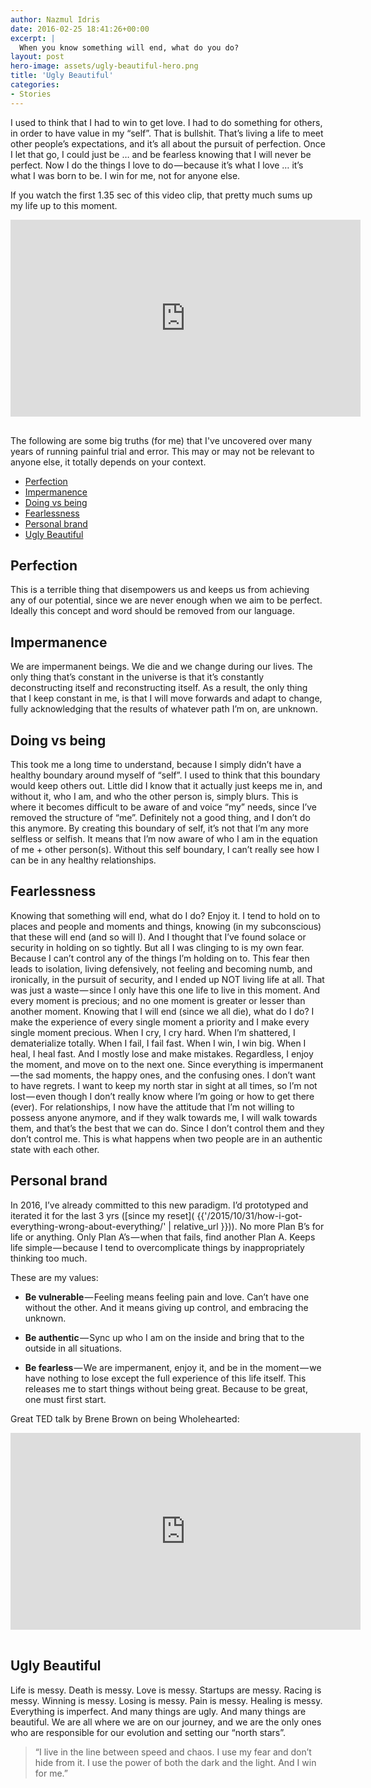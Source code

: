 ```yaml
---
author: Nazmul Idris
date: 2016-02-25 18:41:26+00:00
excerpt: |
  When you know something will end, what do you do?
layout: post
hero-image: assets/ugly-beautiful-hero.png
title: 'Ugly Beautiful'
categories:
- Stories
---
```

I used to think that I had to win to get love. I had to do something for others,
in order to have value in my “self”. That is bullshit. That’s living a life to
meet other people’s expectations, and it’s all about the pursuit of perfection.
Once I let that go, I could just be … and be fearless knowing that I will never
be perfect. Now I do the things I love to do — because it’s what I love … it’s
what I was born to be. I win for me, not for anyone else. 

If you watch the first 1.35 sec of this video clip, that pretty much sums up my
life up to this moment.

<iframe 
    style="padding-bottom:16px;"
    width="560" height="315" 
    src="https://www.youtube-nocookie.com/embed/IzkrKfk4kYE" 
    frameborder="0" allow="accelerometer; autoplay; encrypted-media; gyroscope; picture-in-picture" 
    allowfullscreen></iframe>

The following are some big truths (for me) that I've uncovered over many years
of running painful trial and error. This may or may not be relevant to anyone
else, it totally depends on your context.

<!-- START doctoc generated TOC please keep comment here to allow auto update -->
<!-- DON'T EDIT THIS SECTION, INSTEAD RE-RUN doctoc TO UPDATE -->


- [Perfection](#perfection)
- [Impermanence](#impermanence)
- [Doing vs being](#doing-vs-being)
- [Fearlessness](#fearlessness)
- [Personal brand](#personal-brand)
- [Ugly Beautiful](#ugly-beautiful)

<!-- END doctoc generated TOC please keep comment here to allow auto update -->


## Perfection

This is a terrible thing that disempowers us and keeps us from
achieving any of our potential, since we are never enough when we aim to be
perfect. Ideally this concept and word should be removed from our language.

## Impermanence

We are impermanent beings. We die and we change during our lives. The only thing
that’s constant in the universe is that it’s constantly deconstructing itself
and reconstructing itself. As a result, the only thing that I keep constant in
me, is that I will move forwards and adapt to change, fully acknowledging that
the results of whatever path I’m on, are unknown.

## Doing vs being 

This took me a long time to understand, because I simply didn’t have a healthy
boundary around myself of “self”. I used to think that this boundary would keep
others out. Little did I know that it actually just keeps me in, and without it,
who I am, and who the other person is, simply blurs. This is where it becomes
difficult to be aware of and voice “my” needs, since I’ve removed the structure
of “me”. Definitely not a good thing, and I don’t do this anymore. By creating
this boundary of self, it’s not that I’m any more selfless or selfish. It means
that I’m now aware of who I am in the equation of me + other person(s). Without
this self boundary, I can’t really see how I can be in any healthy
relationships.

## Fearlessness

Knowing that something will end, what do I do? Enjoy it. I tend to hold on to
places and people and moments and things, knowing (in my subconscious) that
these will end (and so will I). And I thought that I’ve found solace or security
in holding on so tightly. But all I was clinging to is my own fear. Because I
can’t control any of the things I’m holding on to. This fear then leads to
isolation, living defensively, not feeling and becoming numb, and ironically, in
the pursuit of security, and I ended up NOT living life at all. That was just a
waste — since I only have this one life to live in this moment. And every moment
is precious; and no one moment is greater or lesser than another moment. Knowing
that I will end (since we all die), what do I do? I make the experience of every
single moment a priority and I make every single moment precious. When I cry, I
cry hard. When I’m shattered, I dematerialize totally. When I fail, I fail fast.
When I win, I win big. When I heal, I heal fast. And I mostly lose and make
mistakes. Regardless, I enjoy the moment, and move on to the next one. Since
everything is impermanent — the sad moments, the happy ones, and the confusing
ones. I don’t want to have regrets. I want to keep my north star in sight at all
times, so I’m not lost — even though I don’t really know where I’m going or how
to get there (ever). For relationships, I now have the attitude that I’m not
willing to possess anyone anymore, and if they walk towards me, I will walk
towards them, and that’s the best that we can do. Since I don’t control them and
they don’t control me. This is what happens when two people are in an authentic
state with each other.

## Personal brand

In 2016, I’ve already committed to this new paradigm. I’d prototyped and
iterated it for the last 3 yrs ([since my reset](
{{'/2015/10/31/how-i-got-everything-wrong-about-everything/' | relative_url }})).
No more Plan B’s for life or anything. Only Plan A’s — when that fails, find
another Plan A. Keeps life simple — because I tend to overcomplicate things by
inappropriately thinking too much.

These are my values:

- **Be vulnerable**​ — Feeling means feeling pain and love. Can’t have one 
without
the other. And it means giving up control, and embracing the unknown.

- **​Be authentic**​ — Sync up who I am on the inside and bring that to the 
outside
in all situations.

- **Be fearless**​ — We are impermanent, enjoy it, and be in the moment — we 
have
nothing to lose except the full experience of this life itself. This releases me
to start things without being great. Because to be great, one must first start.

Great TED talk by Brene Brown on being Wholehearted:
<iframe 
    style="padding-bottom:16px;"
    width="560" height="315" 
    src="https://www.youtube-nocookie.com/embed/iCvmsMzlF7o" frameborder="0" 
    allow="accelerometer; autoplay; encrypted-media; gyroscope; picture-in-picture" allowfullscreen>
</iframe>

## Ugly Beautiful

Life is messy. Death is messy. Love is messy. Startups are messy. Racing is
messy. Winning is messy. Losing is messy. Pain is messy. Healing is messy.
Everything is imperfect. And many things are ugly. And many things are
beautiful. We are all where we are on our journey, and we are the only ones who
are responsible for our evolution and setting our “north stars”.

> “I live in the line between speed and chaos. I use my fear and don’t hide from
it. I use the power of both the dark and the light. And I win for me.”